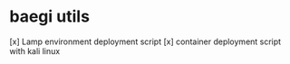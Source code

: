 # baegi utils

[x] Lamp environment deployment script
[x] container deployment script with kali linux

